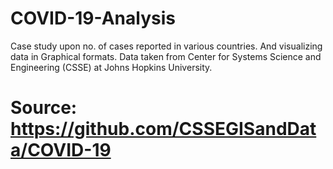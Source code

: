 # COVID-19-Analysis
Case study upon no. of cases reported in various countries. And visualizing data in Graphical formats.
Data taken from Center for Systems Science and Engineering (CSSE) at Johns Hopkins University.
# Source: https://github.com/CSSEGISandData/COVID-19
